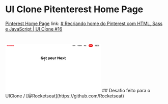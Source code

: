 # UI Clone Pitenterest Home Page
[Pinterest Home Page](https://www.pinterest.com/)  link: [# Recriando home do Pinterest com HTML, Sass e JavaScript | UI Clone #16](https://www.youtube.com/watch?v=XdqD8qi44Cg&list=PL85ITvJ7FLohTZv9cC5-PrZ39Q3cugWqp&index=2&t=2718s)
#
<img src="assets/img/preview.gif"  style="width:300px">
##
Desafio feito para o UIClone / [@Rocketseat](https://github.com/Rocketseat)